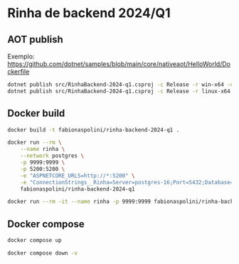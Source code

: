 # Rinha de backend 2024/Q1

## AOT publish

Exemplo: https://github.com/dotnet/samples/blob/main/core/nativeaot/HelloWorld/Dockerfile

```bash
dotnet publish src/RinhaBackend-2024-q1.csproj -c Release -r win-x64 -o out
dotnet publish src/RinhaBackend-2024-q1.csproj -c Release -r linux-x64 -o out
```

## Docker build

```bash
docker build -t fabionaspolini/rinha-backend-2024-q1 .

docker run --rm \
    --name rinha \
    --network postgres \
    -p 9999:9999 \
    -p 5200:5200 \
    -e "ASPNETCORE_URLS=http://*:5200" \
    -e "ConnectionStrings__Rinha=Server=postgres-16;Port=5432;Database=rinha-de-backend-2024-q1;User Id=postgres;Password=123456;" \
    fabionaspolini/rinha-backend-2024-q1

docker run --rm -it --name rinha -p 9999:9999 fabionaspolini/rinha-backend-2024-q1 bash
```

## Docker compose

```bash
docker compose up

docker compose down -v
```